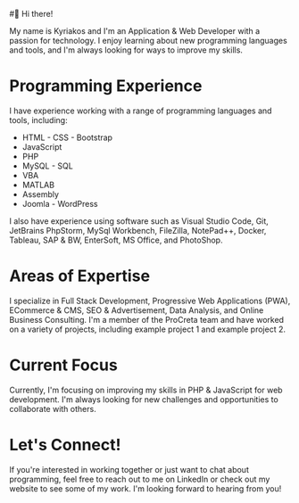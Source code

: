 #👋 Hi there!

My name is Kyriakos and I'm an Application & Web Developer with a passion for technology. I enjoy learning about new programming languages and tools, and I'm always looking for ways to improve my skills.

#	Programming Experience

I have experience working with a range of programming languages and tools, including:

- HTML - CSS - Bootstrap
- JavaScript
- PHP
- MySQL - SQL
- VBA
- MATLAB
- Assembly
- Joomla - WordPress

I also have experience using software such as Visual Studio Code, Git, JetBrains PhpStorm, MySql Workbench, FileZilla, NotePad++, Docker, Tableau, SAP & BW, EnterSoft, MS Office, and PhotoShop.

# Areas of Expertise
I specialize in Full Stack Development, Progressive Web Applications (PWA), ECommerce & CMS, SEO & Advertisement, Data Analysis, and Online Business Consulting. I'm a member of the ProCreta team and have worked on a variety of projects, including example project 1 and example project 2.

# Current Focus
Currently, I'm focusing on improving my skills in PHP & JavaScript for web development. I'm always looking for new challenges and opportunities to collaborate with others.

# Let's Connect!
If you're interested in working together or just want to chat about programming, feel free to reach out to me on LinkedIn or check out my website to see some of my work. I'm looking forward to hearing from you!
